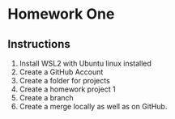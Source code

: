 # Homework One
## Instructions
1. Install WSL2 with Ubuntu linux installed
2. Create a GitHub Account
3. Create a folder for projects
4. Create a homework project 1
5. Create a branch
6. Create a merge locally as well as on GitHub.
